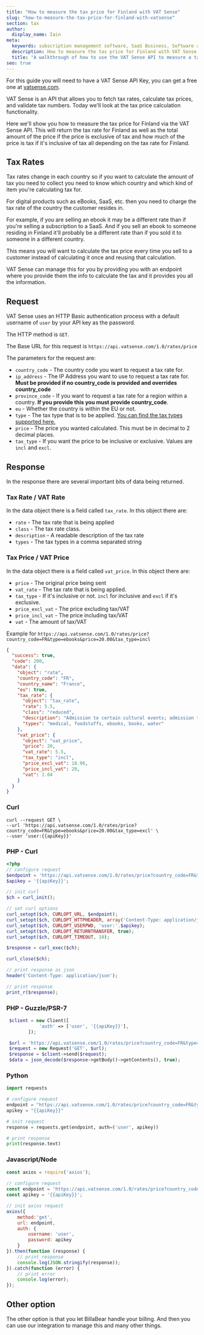 ```yaml
---
title: "How to measure the tax price for Finland with VAT Sense"
slug: "how-to-measure-the-tax-price-for-finland-with-vatsense"
section: tax
author:
  display_name: Iain
meta:
  keywords: subscription management software, SaaS Business, Software as a Service, BillaBear, measure tax, tax price, Finland
  description: How to measure the tax price for Finland with VAT Sense
  title: "A walkthrough of how to use the VAT Sense API to measure a tax price for Finland"
seo: true
---
```

For this guide you will need to have a VAT Sense API Key, you can get a free one at [vatsense.com](https://vatsense.com/signup?referral=BILLABEAR).

VAT Sense is an API that allows you to fetch tax rates, calculate tax prices, and validate tax numbers. Today we'll look at the tax price calculation functionality.

Here we'll show you how to measure the tax price for Finland via the VAT Sense API. This will return the tax rate for Finland as well as the total amount of the price if the price is exclusive of tax and how much of the price is tax if it's inclusive of tax all depending on the tax rate for Finland.

## Tax Rates

Tax rates change in each country so if you want to calculate the amount of tax you need to collect you need to know which country and which kind of item you're calculating tax for.

For digital products such as eBooks, SaaS, etc. then you need to charge the tax rate of the country the customer resides in.

For example, if you are selling an ebook it may be a different rate than if you're selling a subscription to a SaaS. And if you sell an ebook to someone residing in Finland it'll probably be a different rate than if you sold it to someone in a different country.

This means you will want to calculate the tax price every time you sell to a customer instead of calculating it once and reusing that calculation.

VAT Sense can manage this for you by providing you with an endpoint where you provide them the info to calculate the tax and it provides you all the information.

## Request

VAT Sense uses an HTTP Basic authentication process with a default username of `user` by your API key as the password.

The HTTP method is `GET`.

The Base URL for this request is `https://api.vatsense.com/1.0/rates/price`

The parameters for the request are:

* `country_code` - The country code you want to request a tax rate for.
* `ip_address` - The IP Address you want to use to request a tax rate for. **Must be provided if no country_code is provided and overrides country_code**
* `province_code` - If you want to request a tax rate for a region within a country. **If you provide this you must provide country_code**.
* `eu` - Whether the country is within the EU or not.
* `type` - The tax type that is to be applied. [You can find the tax types supported here.](https://vatsense.com/documentation#tax_rate_types)
* `price` - The price you wanted calculated. This must be in decimal to 2 decimal places.
* `tax_type` - If you want the price to be inclusive or exclusive. Values are `incl` and `excl`.

## Response

In the response there are several important bits of data being returned.

### Tax Rate / VAT Rate

In the data object there is a field called `tax_rate`. In this object there are:

* `rate` - The tax rate that is being applied
* `class` - The tax rate class.
* `description` - A readable description of the tax rate
* `types` - The tax types in a comma separated string

### Tax Price / VAT Price

In the data object there is a field called `vat_price`. In this object there are:

* `price` - The original price being sent
* `vat_rate` - The tax rate that is being applied.
* `tax_type` - If it's inclusive or not. `incl` for inclusive and `excl` if it's exclusive.
* `price_excl_vat` - The price excluding tax/VAT
* `price_incl_vat` - The price including tax/VAT
* `vat` - The amount of tax/VAT

Example for `https://api.vatsense.com/1.0/rates/price?country_code=FR&type=ebooks&price=20.00&tax_type=incl`

```json
{
  "success": true,
  "code": 200,
  "data": {
	"object": "rate",
	"country_code": "FR",
	"country_name": "France",
	"eu": true,
	"tax_rate": {
	  "object": "tax_rate",
	  "rate": 5.5,
	  "class": "reduced",
	  "description": "Admission to certain cultural events; admission to sports events; books (excluding those with pornographic or violent content); certain domestic care services; certain ebooks; certain non-alcoholic beverages; certain renovation and repair of private dwellings; certain social housing; cut flowers and plants for food production; sanitary protection for women; school canteens; water supplies, medical equipment for disabled persons; foodstuffs",
	  "types": "medical, foodstuffs, ebooks, books, water"
	},
	"vat_price": {
	  "object": "vat_price",
	  "price": 20,
	  "vat_rate": 5.5,
	  "tax_type": "incl",
	  "price_excl_vat": 18.96,
	  "price_incl_vat": 20,
	  "vat": 1.04
	}
  }
}
```

### Curl

```shell
curl --request GET \
--url 'https://api.vatsense.com/1.0/rates/price?country_code=FR&type=ebooks&price=20.00&tax_type=excl' \
--user 'user:{{apiKey}}'
```

### PHP - Curl

```php
<?php
// configure request
$endpoint = 'https://api.vatsense.com/1.0/rates/price?country_code=FR&type=ebooks&price=20.00&tax_type=excl';
$apikey = '{{apiKey}}';

// init curl
$ch = curl_init();

// set curl options
curl_setopt($ch, CURLOPT_URL, $endpoint);
curl_setopt($ch, CURLOPT_HTTPHEADER, array('Content-Type: application/json'));
curl_setopt($ch, CURLOPT_USERPWD, 'user:'.$apikey);
curl_setopt($ch, CURLOPT_RETURNTRANSFER, true);
curl_setopt($ch, CURLOPT_TIMEOUT, 10);

$response = curl_exec($ch);

curl_close($ch);

// print response as json
header('Content-Type: application/json');

// print response
print_r($response);
```

### PHP - Guzzle/PSR-7

```php
 $client = new Client([
            'auth' => ['user', '{{apiKey}}'],
        ]);

 $url = 'https://api.vatsense.com/1.0/rates/price?country_code=FR&type=ebooks&price=20.00&tax_type=excl';
 $request = new Request('GET', $url);
 $response = $client->send($request);
 $data = json_decode($response->getBody()->getContents(), true);
```

### Python

```python
import requests

# configure request
endpoint = "https://api.vatsense.com/1.0/rates/price?country_code=FR&type=ebooks&price=20.00&tax_type=excl";
apikey = "{{apiKey}}"

# init request
response = requests.get(endpoint, auth=('user', apikey))

# print response
print(response.text)
```

### Javascript/Node

```js
const axios = require('axios');
		
// configure request
const endpoint = 'https://api.vatsense.com/1.0/rates/price?country_code=FR&type=ebooks&price=20.00&tax_type=excl';
const apikey = '{{apiKey}}';

// init axios request
axios({
	method:'get',
	url: endpoint,
	auth: {
		username: 'user',
		password: apikey
	}
}).then(function (response) {
	// print response
	console.log(JSON.stringify(response));
}).catch(function (error) {
	// print error
	console.log(error);
});
```

## Other option

The other option is that you let BillaBear handle your billing. And then you can use our integration to manage this and many other things.
